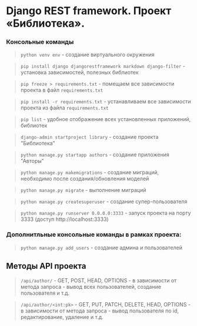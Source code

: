 # Django REST framework. Проект «Библиотека».

### Консольные команды

>`python venv env` - создание виртуального окружения

>`pip install django djangorestframework markdown django-filter` - установка зависимостей, полезных библиотек

>`pip freeze > requirements.txt` - помещаем все зависимости проекта в файл `requirements.txt`

>`pip install -r requirements.txt` - устанавливаем все зависимости проекта из файла `requirements.txt`

>`pip list` - удобное отображение всех установленных приложений, библиотек

>`django-admin startproject library` - создание проекта "Библиотека"

>`python manage.py startapp authors` - создание приложения "Авторы"

>`python manage.py makemigrations` - создание миграций, необходимо после создания/обновления моделей

>`python manage.py migrate` - выполнение миграций

>`python manage.py createsuperuser` - создание супер-пользователя

>`python manage.py runserver 0.0.0.0:3333` - запуск проекта на порту 3333 (доступ http://localhost:3333)

### Дополнитльные консольные команды в рамках проекта:

>`python manage.py add_users` - создание админа и пользователей


## Методы API проекта

>`/api/author/` - GET, POST, HEAD, OPTIONS - в зависимости от метода запроса - вывод всех пользователей, создание пользователя и т.д.

>`/api/author/<int:pk>` - GET, PUT, PATCH, DELETE, HEAD, OPTIONS - в зависимости от метода запроса - вывод пользователя по id, редактирование, удаление и т.д.
